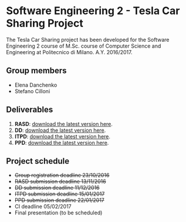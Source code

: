 # Software Engineering 2 - Tesla Car Sharing Project

The Tesla Car Sharing project has been developed for the Software Engineering 2 course of M.Sc. course of Computer Science and Engineering at Politecnico di Milano.
A.Y. 2016/2017.

## Group members

* Elena Danchenko
* Stefano Cilloni


## Deliverables

1. **RASD**: [download the latest version here](https://github.com/Iwetta/se2prj-tesla-car-sharing/raw/master/releases/RASD.pdf).
2. **DD**: [download the latest version here](https://github.com/Iwetta/se2prj-tesla-car-sharing/raw/master/releases/DD.pdf).
3. **ITPD**: [download the latest version here](https://github.com/Iwetta/se2prj-tesla-car-sharing/raw/master/releases/ITPD.pdf).
4. **PPD**: [download the latest version here](https://github.com/Iwetta/se2prj-tesla-car-sharing/raw/master/releases/PPD.pdf).


## Project schedule
* ~~Group registration deadline 23/10/2016~~
* ~~RASD submission deadline 13/11/2016~~
* ~~DD submission deadline 11/12/2016~~
* ~~ITPD submission deadline 15/01/2017~~
* ~~PPD submission deadline 22/01/2017~~
* CI deadline 05/02/2017
* Final presentation (to be scheduled)
